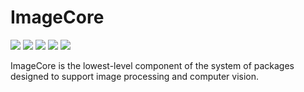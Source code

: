 # ImageCore

[![][action-img]][action-url]
[![][pkgeval-img]][pkgeval-url]
[![][codecov-img]][codecov-url]
[![][docs-stable-img]][docs-stable-url]
[![][docs-dev-img]][docs-dev-url]

ImageCore is the lowest-level component of the system of packages
designed to support image processing and computer vision.


<!-- URLS -->

[pkgeval-img]: https://juliaci.github.io/NanosoldierReports/pkgeval_badges/I/ImageCore.svg
[pkgeval-url]: https://juliaci.github.io/NanosoldierReports/pkgeval_badges/report.html
[action-img]: https://github.com/JuliaImages/ImageCore.jl/actions/workflows/UnitTest.yml/badge.svg
[action-url]: https://github.com/JuliaImages/ImageCore.jl/actions
[codecov-img]: https://codecov.io/github/JuliaImages/ImageCore.jl/coverage.svg?branch=master
[codecov-url]: https://codecov.io/github/JuliaImages/ImageCore.jl?branch=master
[docs-stable-img]: https://img.shields.io/badge/docs-stable-blue.svg
[docs-stable-url]: https://JuliaImages.github.io/ImageCore.jl/stable
[docs-dev-img]: https://img.shields.io/badge/docs-dev-blue.svg
[docs-dev-url]: https://JuliaImages.github.io/ImageCore.jl/latest
